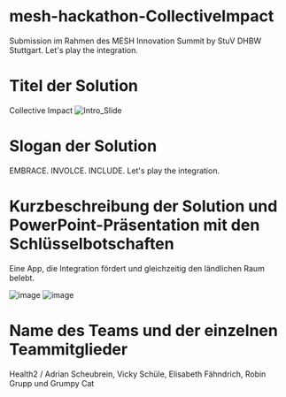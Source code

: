 # mesh-hackathon-CollectiveImpact
Submission im Rahmen des MESH Innovation Summit by StuV DHBW Stuttgart.
Let's play the integration.

# Titel der Solution
Collective Impact
![Intro_Slide](https://user-images.githubusercontent.com/82825256/158055070-791281b5-2f31-49d8-bde1-8ffb1f3a434b.PNG)

# Slogan der Solution
EMBRACE. INVOLCE. INCLUDE.
Let's play the integration.

# Kurzbeschreibung der Solution und PowerPoint-Präsentation mit den Schlüsselbotschaften
Eine App, die Integration fördert und gleichzeitig den ländlichen Raum belebt.

![image](https://user-images.githubusercontent.com/82825256/158054458-5b4d9639-a3be-4393-90e7-d6e924ef8f8a.png)
![image](https://user-images.githubusercontent.com/82825256/158054481-f8ac9544-9114-4b40-9c55-7b615bf368c6.png)


# Name des Teams und der einzelnen Teammitglieder
Health2 / Adrian Scheubrein, Vicky Schüle, Elisabeth Fähndrich, Robin Grupp und Grumpy Cat
